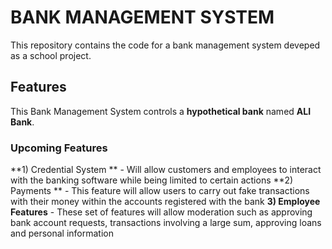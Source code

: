 # BANK MANAGEMENT SYSTEM

This repository contains the code for a bank management system deveped as a school project. 

## Features

This Bank Management System controls a **hypothetical bank** named **ALI Bank**. 

### Upcoming Features
**1) Credential System ** - Will allow customers and employees to interact with the banking software while being limited to certain actions
**2) Payments ** - This feature will allow users to carry out fake transactions with their money within the accounts registered with the bank
**3) Employee Features** - These set of features will allow moderation such as approving bank account requests, transactions involving a large sum, approving loans and personal information
